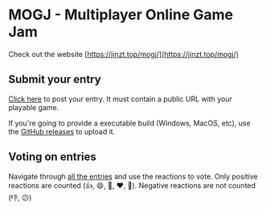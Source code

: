 # MOGJ - Multiplayer Online Game Jam

Check out the website [https://jinzt.top/mogj/](https://jinzt.top/mogj/)

## Submit your entry

[Click here](https://github.com/jinzt/MOGJ/issues/new?title=Entry:%20) to post your entry. It must contain a public URL with your playable game.

If you're going to provide a executable build (Windows, MacOS, etc), use the
[GitHub releases](https://help.github.com/en/articles/creating-releases) to upload it.

## Voting on entries

Navigate through [all the entries](https://github.com/jinzt/MOGJ/issues?utf8=✓&q=is%3Aissue+is%3Aopen+"Entry%3A") and use the reactions to vote. Only positive reactions are counted (👍, 😄, 🎉, ❤️, 👀). Negative reactions are not counted (👎, 😕)

